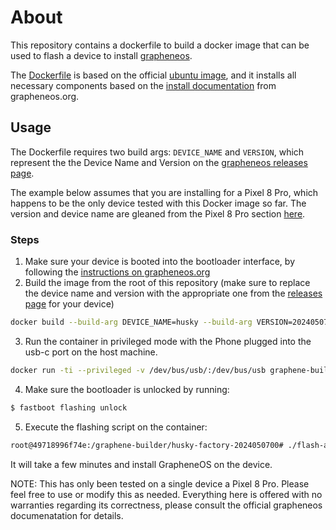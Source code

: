 # About

This repository contains a dockerfile to build a docker image that can be used to flash a device to install [grapheneos](grapheneos.org).

The [Dockerfile](./Dockerfile) is based on the official [ubuntu image](https://hub.docker.com/_/ubuntu), and it installs all necessary components based on the [install documentation](https://grapheneos.org/install/cli) from grapheneos.org.

## Usage

The Dockerfile requires two build args: `DEVICE_NAME` and `VERSION`, which represent the the Device Name and Version on the [grapheneos releases page](https://grapheneos.org/releases).

The example below assumes that you are installing for a Pixel 8 Pro, which happens to be the only device tested with this Docker image so far. The version and device name are gleaned from the Pixel 8 Pro section [here](https://grapheneos.org/releases#husky-stable).

### Steps

1. Make sure your device is booted into the bootloader interface, by following the [instructions on grapheneos.org](https://grapheneos.org/install/cli#booting-into-the-bootloader-interface)
2. Build the image from the root of this repository (make sure to replace the device name and version with the appropriate one from the [releases page](https://grapheneos.org/releases) for your device)
```sh
docker build --build-arg DEVICE_NAME=husky --build-arg VERSION=2024050700 -t graphene-builder .
```
3. Run the container in privileged mode with the Phone plugged into the usb-c port on the host machine.
```sh
docker run -ti --privileged -v /dev/bus/usb/:/dev/bus/usb graphene-builder bash
```
4. Make sure the bootloader is unlocked by running:
```sh
$ fastboot flashing unlock
```
5. Execute the flashing script on the container:
```sh
root@49718996f74e:/graphene-builder/husky-factory-2024050700# ./flash-all.sh
```

It will take a few minutes and install GrapheneOS on the device.

NOTE: This has only been tested on a single device a Pixel 8 Pro. Please feel free to use or modify this as needed. Everything here is offered with no warranties regarding its correctness, please consult the official grapheneos documenatation for details.
